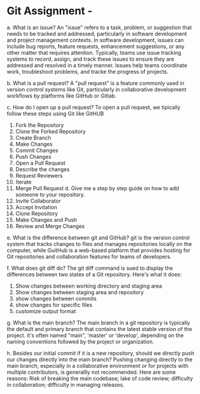 # Git Assignment - <jolin0101>
a. What is an issue?
An "issue" refers to a task, problem, or suggestion that needs to be tracked and addressed, particularly in software development and project management contexts. In software development, issues can include bug reports, feature requests, enhancement suggestions, or any other matter that requires attention. Typically, teams use issue tracking systems to record, assign, and track these issues to ensure they are addressed and resolved in a timely manner. Issues help teams coordinate work, troubleshoot problems, and tracke the progress of projects.

b. What is a pull request?
A "pull request" is a feature commonly used in version control systems like Git, particularly in collaborative development workflows by platforms like GitHub or Gitlab.

c. How do I open up a pull request?
To open a pull request, we tipically follow these steps using Git like GitHUB
1. Fork the Repository
2. Clone the Forked Repository
3. Create Branch
4. Make Changes
5. Commit Changes
6. Push Changes
7. Open a Pull Request
8. Describe the changes
9. Request Reviewers
10. Iterate
11. Merge Pull Request
d. Give me a step by step guide on how to add someone to your repository.
1. Invite Collaborator
2. Accept Invitation
3. Clone Repository
4. Make Changes and Push
5. Review and Merge Changes

e. What is the difference between git and GitHub?
git is the version control system that tracks changes to files and manages repositories locally on the computer, while GuitHub is a web-based platform that provides hosting for Git repositories and collaboration features for teams of developers.

f. What does git diff do?
The git diff command is sued to display the differences between two states of a Git repository. Here's what it does:
1. Show changes between working directory and staging area
2. Show changes between staging area and repository
3. show changes between commits
4. show changes for specific files
5. customize output format

g. What is the main branch?
The main branch in a git repository is typically the default and primary branch that contains the latest stable version of the project. it's often named "main", 'master' or 'develop', depending on the naming conventions followed by the project or organization. 

h. Besides our initial commit if it is a new repository, should we directly push our changes directly into the main branch?
Pushing changing directly to the main branch, especially in a collaborative environment or for projects with multiple contributors, is generallly not recommended. Here are some reasons: Risk of breaking the main codebase; lake of code review; difficulty in collaboration; difficulty in managing releases.
